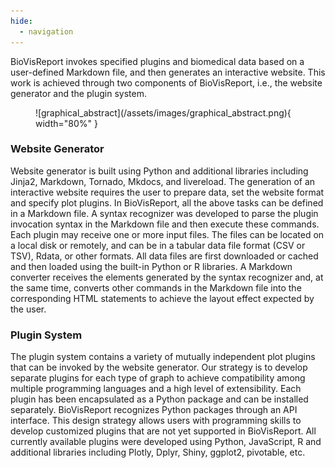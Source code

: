 ```yaml
---
hide:
  - navigation
---
```


BioVisReport invokes specified plugins and biomedical data based on a user-defined Markdown file, and then generates an interactive website. This work is achieved through two components of BioVisReport, i.e., the website generator and the plugin system.

<figure markdown>
  ![graphical_abstract](/assets/images/graphical_abstract.png){ width="80%" }
</figure>

### Website Generator
Website generator is built using Python and additional libraries including Jinja2, Markdown, Tornado, Mkdocs, and livereload. The generation of an interactive website requires the user to prepare data, set the website format and specify plot plugins. In BioVisReport, all the above tasks can be defined in a Markdown file. A syntax recognizer was developed to parse the plugin invocation syntax in the Markdown file and then execute these commands. Each plugin may receive one or more input files. The files can be located on a local disk or remotely, and can be in a tabular data file format (CSV or TSV), Rdata, or other formats. All data files are first downloaded or cached and then loaded using the built-in Python or R libraries. A Markdown converter receives the elements generated by the syntax recognizer and, at the same time, converts other commands in the Markdown file into the corresponding HTML statements to achieve the layout effect expected by the user. 

### Plugin System
The plugin system contains a variety of mutually independent plot plugins that can be invoked by the website generator. Our strategy is to develop separate plugins for each type of graph to achieve compatibility among multiple programming languages and a high level of extensibility. Each plugin has been encapsulated as a Python package and can be installed separately. BioVisReport recognizes Python packages through an API interface. This design strategy allows users with programming skills to develop customized plugins that are not yet supported in BioVisReport. All currently available plugins were developed using Python, JavaScript, R and additional libraries including Plotly, Dplyr, Shiny, ggplot2, pivotable, etc.
